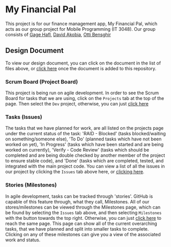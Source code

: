 # My Financial Pal
This project is for our finance management app, My Financial Pal, which acts as our group project for Mobile Programming (IT 3048). Our group consists of [Gage Hafl](#https://github.com/haflga), [David Akobia](https://github.com/lucky7Z), [Otti Bensghir](https://github.com/Ottibensghir)

## Design Document
To view our design document, you can click on the document in the list of files above, or [click here](./DESIGN.pdf) once the document is added to this repository.

### Scrum Board (Project Board)
This project is being run on agile development. In order to see the Scrum Board for tasks that we are using, click on the `Projects` tab at the top of the page. Then select the `Dev` project, otherwise, you can just [click here](https://github.com/haflga/finpal/projects/1)

### Tasks (Issues)
The tasks that we have planned for work, are all listed on the projects page under the current status of the task: 'RAID - Blocked' (tasks blocked/waiting on something/someone else), 'To Do' (planned tasks which have not been worked on yet), 'In Progress' (tasks which have been started and are being worked on currently), 'Verify - Code Review' (tasks which should be completed and are being double checked by another member of the project to ensure stable code), and 'Done' (tasks which are completed, tested, and integrated with the main project code. You can view a list of all the issues in our project by clicking the `Issues` tab above here, or [clicking here](https://github.com/haflga/finpal/issues).

### Stories (Milestones)
In agile development, tasks can be tracked through 'stories'. GitHub is capable of this feature through, what they call, Milestones. All of our stores/milestones can be viewed through the Milestones page, which can be found by selecting the `Issues` tab above, and then selecting `Milestones` with the button towards the top right. Otherwise, you can just [click here](https://github.com/haflga/finpal/milestones) to reach the same page. This page can show all of the current overarching tasks, that we have planned and split into smaller tasks to complete. Clicking on any of these milestones can give you a view of the associated work and status.
